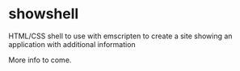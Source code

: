 # showshell
HTML/CSS shell to use with emscripten to create a site showing an application with additional information

More info to come.
